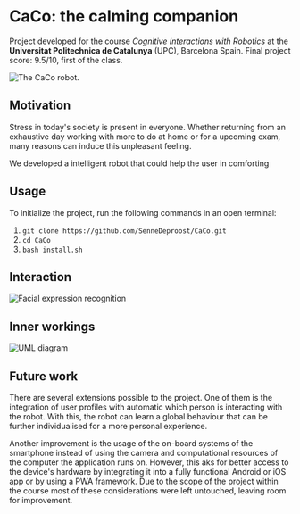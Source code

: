 # CaCo: the calming companion
Project developed for the course _Cognitive Interactions with Robotics_ at the **Universitat Politechnica de Catalunya** (UPC), Barcelona Spain. Final project score: 9.5/10, first of the class.

![The CaCo robot.](https://i.imgur.com/xRdZVqk.jpg)

## Motivation
Stress in today's society is present in everyone. Whether returning from an exhaustive day working with more to do at home or
for a upcoming exam, many reasons can induce this unpleasant feeling.

We developed a intelligent robot that could help the user in comforting 

## Usage
To initialize the project, run the following commands in an open terminal:

1. `git clone https://github.com/SenneDeproost/CaCo.git` 
2. `cd CaCo`
3. `bash install.sh`

## Interaction
![Facial expression recognition](https://i.imgur.com/D5icOdB.png)

## Inner workings
![UML diagram](https://i.imgur.com/BQ2WHsI.png)
## Future work
There are several extensions possible to the project. One of them is the integration of user profiles with automatic
which person is interacting with the robot. With this, the robot can learn a global behaviour that can be further 
individualised for a more personal experience.

Another improvement is the usage of the on-board systems of the smartphone instead of using the camera and computational
resources of the computer the application runs on. However, this aks for better access to the device's hardware by integrating
it into a fully functional Android or iOS app or by using a PWA framework. Due to the scope of the project within the course
most of these considerations were left untouched, leaving room for improvement.